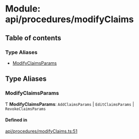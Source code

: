 # Module: api/procedures/modifyClaims

## Table of contents

### Type Aliases

- [ModifyClaimsParams](../wiki/api.procedures.modifyClaims#modifyclaimsparams)

## Type Aliases

### ModifyClaimsParams

Ƭ **ModifyClaimsParams**: `AddClaimsParams` \| `EditClaimsParams` \| `RevokeClaimsParams`

#### Defined in

[api/procedures/modifyClaims.ts:51](https://github.com/PolymathNetwork/polymesh-sdk/blob/31dfa0dc/src/api/procedures/modifyClaims.ts#L51)
